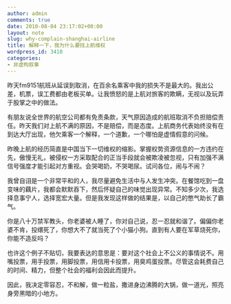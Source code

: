 ```yaml
---
author: admin
comments: true
date: 2010-08-04 23:17:02+00:00
layout: note
slug: why-complain-shanghai-airline
title: 解释一下，我为什么要找上航维权
wordpress_id: 3410
categories:
- 非虚构叙事
---
```


昨天fm9151航班从延误到取消，在百余名乘客中我的损失不是最大的。我出公差，机票，误工费都由老板买单。让我愤怒的是上航对旅客的欺瞒，无视以及玩弄于股掌之中的做法。

有朋友说全世界的航空公司都有免责条款，天气原因造成的航班取消不负担赔偿责任。昨天我们对上航不满的原因，不是赔偿，而是态度。上航商务代表始终没有在到达大厅出现，他欠乘客一个解释，一个道歉，一个哪怕是虚情假意的问候。

昨晚上航的经历简直是中国当下一切维权的缩影。掌握权势资源信息的一方违约在先，傲慢无礼，被侵权一方采取配合的正当手段就会被欺凌被忽视，只有加强不满信号强度才能引起对方重视。会哭喝奶，不哭喝尿。试问各位，闹与不闹？

我曾自诩是一个非常平和的人，我尽量避免生活中与人发生冲突。在餐馆吃到一盘变味的藕片，我都会默默吞下，然后怀疑自己的味觉出现异常。不知多少次，我选择息事宁人，选择宽宏大量。但是我发现这样做的结果是，以自己的憋气助长了霸气。

你是八十万禁军教头，你老婆被人睡了，你对自己说，忍一忍就和谐了。偏偏你老婆不肯，投缳死了，你想大不了就当死了个小猫小狗。直到有人要在军草烧死你，你能不造反吗？

也许这个例子不贴切，我要表达的意思是：要对这个社会上不公义的事情说不。用嘴投票，用手投票，用脚投票，用信用卡投票，用臭鸡蛋投票。尽管这会耗费自己的时间、精力，但整个社会的福利会因此而提升。

因此，我决定零容忍，不和解，做一粒盐，撒进身边沸腾的大锅，做一道光，照亮身旁黑暗的小地方。
